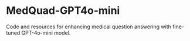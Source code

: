 # MedQuad-GPT4o-mini
Code and resources for enhancing medical question answering with fine-tuned GPT-4o-mini model.
